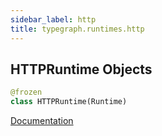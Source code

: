 ```yaml
---
sidebar_label: http
title: typegraph.runtimes.http
---
```


## HTTPRuntime Objects

```python
@frozen
class HTTPRuntime(Runtime)
```

[Documentation](https://metatype.dev/docs/reference/runtimes/http)

